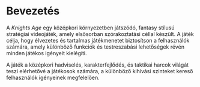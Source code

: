 # Bevezetés

A _Knights Age_ egy középkori környezetben játszódó, fantasy stílusú stratégiai videojáték,
amely elsősorban szórakoztatási céllal készült. A játék célja, hogy élvezetes és tartalmas
játékmenetet biztosítson a felhasználók számára, amely különböző funkciók és testreszabási
lehetőségek révén minden játékos igényeit kielégíti.

A játék a középkori hadviselés, karakterfejlődés, és taktikai harcok világát teszi elérhetővé a játékosok számára,
a különböző kihívási szinteket kereső felhasználók igényeinek megfelelően.
